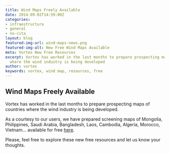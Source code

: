 ```yaml
---
title: Wind Maps Freely Available
date: 2014-09-02T14:59:00Z
categories:
- infraestructura
- general
- no-cita
layout: blog
featured-img-url: wind-maps-news.png
featured-img-alt: New Free Wind Maps Available
meta: Vortex New Free Resources
excerpt: Vortex has worked in the last months to prepare prospecting maps of countries
  where the wind industry is being developed
author: vortex
keywords: vortex, wind map, resources, free
---
```


##   Wind Maps Freely Available

Vortex has worked in the last months to prepare prospecting maps of countries where the wind industry is being developed.

As a courtesy to our users, we have prepared screening maps of Mongolia, Philippines, Saudi Arabia, Bangladesh, Laos, Cambodia, Algeria, Morocco, Vietnam... available for free [here](http://www.vortexfdc.com/resources/ "Vortex Resources").

Please, feel free to explore these new free resources and let us know your thoughts.